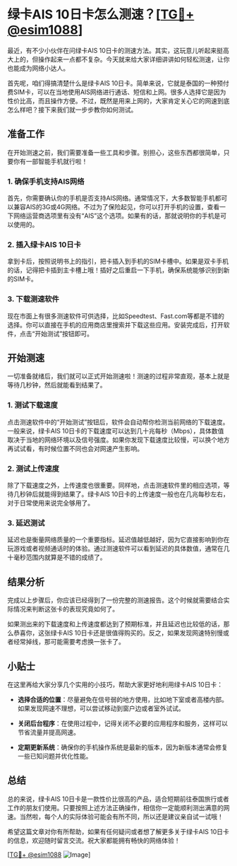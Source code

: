 # 绿卡AIS 10日卡怎么测速？[[TG💪+ @esim1088](https://t.me/s/esim1088)]

最近，有不少小伙伴在问绿卡AIS 10日卡的测速方法。其实，这玩意儿听起来挺高大上的，但操作起来一点都不复杂。今天就来给大家详细讲讲如何轻松测速，让你也能成为网络小达人。

首先呢，咱们得搞清楚什么是绿卡AIS 10日卡。简单来说，它就是泰国的一种预付费SIM卡，可以在当地使用AIS网络进行通话、短信和上网。很多人选择它是因为性价比高，而且操作方便。不过，既然是用来上网的，大家肯定关心它的网速到底怎么样吧？接下来我们就一步步教你如何测试。

## 准备工作

在开始测速之前，我们需要准备一些工具和步骤。别担心，这些东西都很简单，只要你有一部智能手机就行啦！

### 1. 确保手机支持AIS网络

首先，你需要确认你的手机是否支持AIS网络。通常情况下，大多数智能手机都可以兼容AIS的3G或4G网络。不过为了保险起见，你可以打开手机的设置，查看一下网络运营商选项里有没有“AIS”这个选项。如果有的话，那就说明你的手机是可以使用的。

### 2. 插入绿卡AIS 10日卡

拿到卡后，按照说明书上的指引，把卡插入到手机的SIM卡槽中。如果是双卡手机的话，记得把卡插到主卡槽上哦！插好之后重启一下手机，确保系统能够识别到新的SIM卡。

### 3. 下载测速软件

现在市面上有很多测速软件可供选择，比如Speedtest、Fast.com等都是不错的选择。你可以直接在手机的应用商店里搜索并下载这些应用。安装完成后，打开软件，点击“开始测试”按钮即可。

## 开始测速

一切准备就绪后，我们就可以正式开始测速啦！测速的过程非常直观，基本上就是等待几秒钟，然后就能看到结果了。

### 1. 测试下载速度

点击测速软件中的“开始测试”按钮后，软件会自动帮你检测当前网络的下载速度。一般来说，绿卡AIS 10日卡的下载速度可以达到几十兆每秒（Mbps），具体数值取决于当地的网络环境以及信号强度。如果你发现下载速度比较慢，可以换个地方再试试看，有时候位置不同也会对网速产生影响。

### 2. 测试上传速度

除了下载速度之外，上传速度也很重要。同样地，点击测速软件里的相应选项，等待几秒钟后就能得到结果了。绿卡AIS 10日卡的上传速度一般也在几兆每秒左右，对于日常使用来说完全够用了。

### 3. 延迟测试

延迟也是衡量网络质量的一个重要指标。延迟值越低越好，因为它直接影响到你在玩游戏或者视频通话时的体验。通过测速软件可以看到延迟的具体数值，通常在几十毫秒范围内就算是不错的成绩了。

## 结果分析

完成以上步骤后，你应该已经得到了一份完整的测速报告。这个时候就需要结合实际情况来判断这张卡的表现究竟如何了。

如果测出来的下载速度和上传速度都达到了预期标准，并且延迟也比较低的话，那么恭喜你，这张绿卡AIS 10日卡还是很值得购买的。反之，如果发现网速特别慢或者经常掉线，那可能需要考虑换一张卡了。

## 小贴士

在这里再给大家分享几个实用的小技巧，帮助大家更好地利用绿卡AIS 10日卡：

- **选择合适的位置**：尽量避免在信号弱的地方使用，比如地下室或者高楼内部。如果发现网速不理想，可以尝试移动到窗户边或者室外试试。
  
- **关闭后台程序**：在使用过程中，记得关闭不必要的应用程序和服务，这样可以节省流量并提高网速。
  
- **定期更新系统**：确保你的手机操作系统是最新的版本，因为新版本通常会修复一些已知问题并优化性能。

## 总结

总的来说，绿卡AIS 10日卡是一款性价比很高的产品，适合短期前往泰国旅行或者工作的朋友们使用。只要按照上述方法正确操作，相信你一定能顺利测出满意的网速。当然啦，每个人的实际体验可能会有所不同，所以还是建议亲自试一试哦！

希望这篇文章对你有所帮助，如果有任何疑问或者想了解更多关于绿卡AIS 10日卡的信息，欢迎随时留言交流。祝大家都能拥有畅快的网络体验！

[[TG💪+ @esim1088](https://t.me/s/esim1088) ![Image](https://i.postimg.cc/4NQfJmqS/Snipaste-2025-05-13-00-14-12.png)]